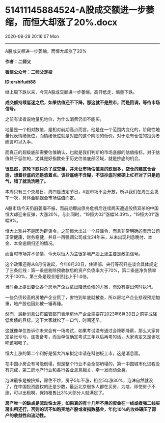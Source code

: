 # 51411145884524-A股成交额进一步萎缩，而恒大却涨了20%.docx

2020-09-28 20:16:07 Mon

----

A股成交额进一步萎缩，而恒大却涨了20%

__作者：二师父__

__微信公众号：二师父定投__

__ID:ershifudt88__

继上周下跌以来，今天A股成交额进一步萎缩，高开低走，缩量下跌。

__成交额持续低迷之后，如果估值还不下降，那这就不是熊市，而是回调，等待市场信号。__

之前有读者说地量见地价，为什么消费仍旧不能买。

地量是一个相对数值，是相对前期高点而言，他是在一个范围内变化的，阶段性地量代表情绪低位，而情绪低位就是对应的这个阶段的低价。对于没有仓位的投资者而言可以入手。

而真正的超级底部需要估值确认，也就是我们判断的市场底部的估值指标，对于估值处于低位的，尤其是好指数处于历史估值底部区域，就是抄底的机会。

__很显然，这轮下跌只杀了成交量，并未让市场估值真的跌很多，空仓的建底仓合适，想着抄底的还是悠着点。该抄底绝不含糊，不该抄底时候硬上杠杆对了只是运气，错了就洗洗睡了。__

本周只有三个交易日，周四是法定节日，A股市场不会开放，所以我们在周三会发车一次，具体金额视全市场估值而定。

A股市场今天仍旧萎靡不振，而前期爆出债务危机后连续两天遭遇股债双杀的中国恒大却迎来反弹，大涨20%。与此同时，“19恒大02”涨幅14\.39%，“19恒大01”涨幅9%。

恒大上涨并不是因为辟谣令，之前恒大出过一个辟谣令，而且非常明确的表示公司正常健康，财务稳健，并且一再强调公司成立24年来，从未出现利息晚付、本金、本金逾期归还的情况。

而当时市场并不领情，今天以恒大为主很多地产股上涨主要是政策信号。

这个政策还得从8月份说起，今年8月20日，住建部、央行等召开座谈会具体规定了三条红线：第一条是剔除预收款后的资产负债率大于70%，第二条是净负债率大于100%，第三条是现金短债比小于1\.0倍。

当时会上提出要让各个房地产企业拿出降低负债的方案，而没有提出何时执行。

一些负债较高的房地产企业慌了，害怕到年底就被查，所以房地产企业悲观预期加重，地产股也因此被一锤再锤。

然而，最新消息公布监管部门表示房地产企业需要在2023年6月30日之前完成降低负债的目标。这下大家就松了一口气，时间还早。

这就像单位告诉你未来会有一场考试，如果考试没有通过会降职降薪，那么大家肯定紧张兮兮，连夜备考，而当单位确定考试三年以后再考的话，大家肯定又是该吃吃该喝喝了。

恒大上涨的第二个利好是恒大汽车拟定申请在科创板上市，这是消息面。

在中国小房企有可能倒塌，但是整个行业不会全部坍塌的，第一中国城市化进程没有完成，第二房地产行业和各行各业息息相关，牵一发而动全身。

泡沫最多是被挤掉，房住不炒，房子5年不涨，租金5年涨30%，泡沫自然就没了，在中国投资股权的还是少数，最近北京很多人都在买房，为啥，即使房子不涨，可以出租啊，保持租售比3%大部分人就满足了。

__房产唯一的缺点是流动性太差，如果真的有十几年不用的资金在一线或者强二线买房出租还行，否则的话不如购买地产股或者指数基金，年化10%的收益碾压了房产的收益性和流动性。__

